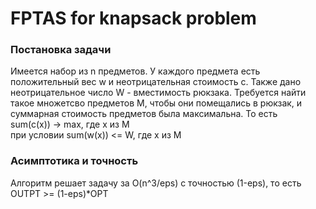 # FPTAS for knapsack problem

### Постановка задачи
Имеется набор из n предметов. У каждого предмета есть положительный вес w и неотрицательная стоимость c. 
Также дано неотрицательное число W - вместимость рюкзака. Требуется найти такое множетсво предметов M, 
чтобы они помещались в рюкзак, и суммарная стоимость предметов была максимальна. То есть <br>
sum(c(x)) -> max, где x из M <br>
при условии sum(w(x)) <= W, где x из M


### Асимптотика и точность
Алгоритм решает задачу за O(n^3/eps) c точностью (1-eps), то есть OUTPT >= (1-eps)*OPT


